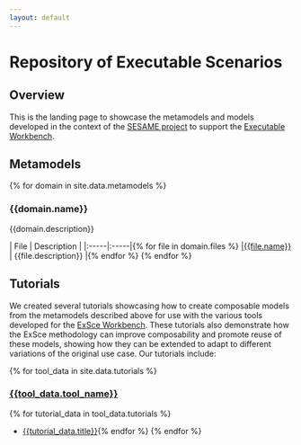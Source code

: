 ```yaml
---
layout: default
---
```


# Repository of Executable Scenarios

## Overview

This is the landing page to showcase the metamodels and models developed in the context of the
[SESAME project](https://www.sesame-project.org/) to support the
[Executable Workbench](exsce-workbench.md).

## Metamodels
{% for domain in site.data.metamodels %}
### {{domain.name}}

{{domain.description}}

| File | Description |
|:-----|:-----|{% for file in domain.files %}
|[{{file.name}}]({{file.path}}) | {{file.description}} |{% endfor %}
{% endfor %}

## Tutorials

We created several tutorials showcasing how to create composable models from the metamodels
described above for use with the various tools developed for the
[ExSce Workbench](exsce-workbench.md). These tutorials also demonstrate how the ExSce methodology
can improve composability and promote reuse of these models, showing how they can be extended
to adapt to different variations of the original use case. Our tutorials include:

{% for tool_data in site.data.tutorials %}
### [{{tool_data.tool_name}}]({{tool_data.tool_link}})
{% for tutorial_data in tool_data.tutorials %}
- [{{tutorial_data.title}}]({{tutorial_data.link}}){% endfor %}
{% endfor %}
